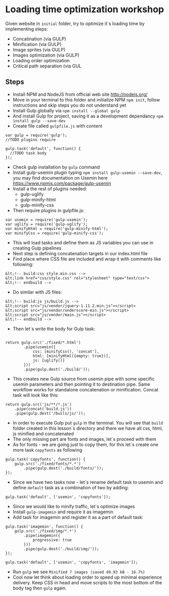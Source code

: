 Loading time optimization workshop
================================

Given website in ```initial``` folder, try to optimize it`s loading time by implementing steps:

- Concatination (via GULP)
- Minification (via GULP)
- Image sprites (via GULP)
- Images optimization (via GULP)
- Loading order optimization
- Critical path separation (via GUL
 

Steps
-----

- Install NPM and NodeJS from official web site http://nodejs.org/
- Move in your terminal to this folder and initialize NPM ```npm init```, follow instructions and skip steps you do not understand yet
- Install Gulp globally via ```npm install --global gulp```
- And install Gulp for project, saving it as a development dependancy ```npm install gulp --save-dev```
- Create file called ```gulpfile.js``` with content

```
var gulp = require('gulp');
//TODO plugins require

gulp.task('default', function() {
  //TODO task body
});
```
- Check gulp installation by ```gulp``` command
- Install gulp-usemin plugin typing ```npm install gulp-usemin --save-dev```, you may find documentation on Usemin here https://www.npmjs.com/package/gulp-usemin
- Install a the rest of plugins needed: 
	- gulp-uglify
	- gulp-minify-html
	- gulp-minify-css
- Then require plugins in gulpfile.js:

```
var usemin = require('gulp-usemin');
var uglify = require('gulp-uglify');
var minifyHtml = require('gulp-minify-html');
var minifyCss = require('gulp-minify-css');
```
- This will load tasks and define them as JS variables you can use in creating Gulp pipelines
- Next step is defining concatenation targets in our index.html file
- Find place where CSS file are included and wrap it with comments like following:

```
&lt;!-- build:css style.min.css -->
&lt;link href="css/style.css" rel="stylesheet" type="text/css">
&lt;!-- endbuild -->

```

- Do similar with JS files:


```
&lt;!-- build:js js/build.js -->
&lt;script src="js/vendor/jquery-1.11.2.min.js"></script>
&lt;script src="js/vendor/underscore-min.js"></script>
&lt;script src="js/vendor/main.js"></script>
&lt;!-- endbuild -->

```

- Then let`s write the body for Gulp task:

```

return gulp.src('./fixed/*.html')
        .pipe(usemin({
            css: [minifyCss(), 'concat'],
            html: [minifyHtml({empty: true})],
            js: [uglify()]
        }))
        .pipe(gulp.dest('./build/'));

```
- This creates new Gulp source from usemin pipe with some specific usemin parameters and then pointing it to destination pipe. Same workflow works for standalone concatenation or minification. Concat task will look like this:

```
return gulp.src('js/**/*.js')
    .pipe(concat('build.js'))
    .pipe(gulp.dest('/buils/js/'));
```

- In order to execute Gulp put ```gulp``` in the terminal. You will see that ```build``` folder created in this lesson`s directory and there we have all css, html, js minified and concatenated
- The only missing part are fonts and images, let`s proceed with them
- As for fonts - we are going just to copy them, for this let`s create one more task ```copyfonts``` as following

```
gulp.task('copyfonts', function() {
    gulp.src('./fixed/fonts/*.*')
        .pipe(gulp.dest('./build/fonts/'));
});
```

- Since we have two tasks now - let`s rename default task to usemin and define ```default``` task as a combination of two by adding:

```
gulp.task('default', ['usemin', 'copyfonts']);
```

- Since we would like to minify traffic, let`s optimize images
- Install ```gulp-imagemin``` and require it as imagemin
- Add task for imagemin and register it as a part of default task:

```
gulp.task('imagemin', function() {
    gulp.src('./fixed/img/*.*')
        .pipe(imagemin({
            progressive: true
        }))
        .pipe(gulp.dest('./build/img/'));
});

gulp.task('default', ['usemin', 'copyfonts', 'imagemin']);
```
- Run ```gulp``` we see ```Minified 7 images (saved 49.93 kB - 16.7%)```
- Cool now let think about loading order to speed up minimal experience delivery. Keep CSS in head and move scripts to the most bottom of the body tag then ```gulp``` again.